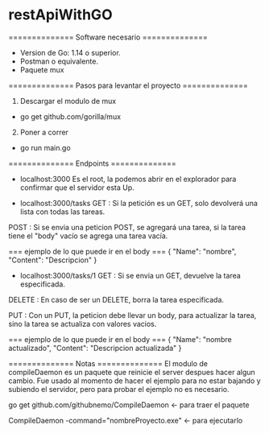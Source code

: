 # restApiWithGO

============== Software necesario ==============
- Version de Go: 1.14 o superior.
- Postman o equivalente.
- Paquete mux


============== Pasos para levantar el proyecto ==============
1. Descargar el modulo de mux
- go get github.com/gorilla/mux

2. Poner a correr
- go run main.go


============== Endpoints ==============
- localhost:3000 
Es el root, la podemos abrir en el explorador para confirmar que el servidor esta Up.


- localhost:3000/tasks
GET  : Si la petición es un GET, solo devolverá una lista con todas las tareas.

POST : Si se envia una peticion POST, se agregará una tarea, si la tarea tiene el "body" vacío
se agrega una tarea vacía.

=== ejemplo de lo que puede ir en el body ===
{
    "Name":    "nombre",
    "Content": "Descripcion"
}


- localhost:3000/tasks/1
GET    : Si se envia un GET, devuelve la tarea especificada.

DELETE : En caso de ser un DELETE, borra la tarea especificada.

PUT    : Con un PUT, la peticion debe llevar un body, para actualizar la tarea, sino
la tarea se actualiza con valores vacios.

=== ejemplo de lo que puede ir en el body ===
{
    "Name":    "nombre actualizado",
    "Content": "Descripcion actualizada"
}



============== Notas ==============
El modulo de compileDaemon es un paquete que reinicie el server despues hacer algun cambio.
Fue usado al momento de hacer el ejemplo para no estar bajando y subiendo el servidor, pero 
para probar el ejemplo no es necesario.

go get github.com/githubnemo/CompileDaemon <- para traer el paquete

CompileDaemon -command="nombreProyecto.exe" <- para ejecutarlo